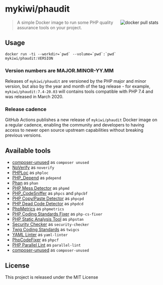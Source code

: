 # mykiwi/phaudit

<a href="https://hub.docker.com/r/mykiwi/phaudit/"><img align="right" src="https://img.shields.io/docker/pulls/mykiwi/phaudit?style=flat-square" alt="docker pull stats"></a>

> A simple Docker image to run some PHP quality assurance tools on your project.


## Usage

```
docker run -ti --workdir=`pwd` --volume=`pwd`:`pwd` mykiwi/phaudit:VERSION
```

### Version numbers are MAJOR.MINOR-YY.MM

Releases of `mykiwi/phaudit` are versioned by the PHP major and minor version, but also by the year and month of the tag release - for example, `mykiwi/phaudit:7.4-20.03` will contains tools compatible with PHP 7.4 and was released in March 2020.


### Release cadence

GitHub Actions publishes a new release of `mykiwi/phaudit` Docker image on a regular cadence, enabling the community and developers to having access to newer open source upstream capabilities without breaking previous versions.


## Available tools

* [composer-unused](https://github.com/icanhazstring/composer-unused) as `composer unused`
* [NoVerify](https://github.com/VKCOM/noverify) as `noverify`
* [PHPLoc](http://github.com/sebastianbergmann/phploc) as `phploc`
* [PHP_Depend](http://pdepend.org/) as `pdepend`
* [Phan](https://github.com/phan/phan) as `phan`
* [PHP Mess Detector](http://phpmd.org/) as `phpmd`
* [PHP_CodeSniffer](http://pear.php.net/PHP_CodeSniffer) as `phpcs` and `phpcbf`
* [PHP Copy/Paste Detector](http://github.com/sebastianbergmann/phpcpd) as `phpcpd`
* [PHP Dead Code Detector](http://github.com/sebastianbergmann/phpdcd) as `phpdcd`
* [PhpMetrics](http://www.phpmetrics.org/) as `phpmetrics`
* [PHP Coding Standards Fixer](http://cs.sensiolabs.org/) as `php-cs-fixer`
* [PHP Static Analysis Tool](https://github.com/phpstan/phpstan) as `phpstan`
* [Security Checker](https://security.symfony.com/) as `security-checker`
* [Twig Coding Standards](https://github.com/allocine/twigcs) as `twigcs`
* [YAML Linter](https://github.com/HeahDude/yaml-linter) as `yaml-linter`
* [PhpCodeFixer](https://github.com/wapmorgan/PhpCodeFixer) as `phpcf`
* [PHP Parallel Lint](https://github.com/JakubOnderka/PHP-Parallel-Lint) as `parallel-lint`
* [composer-unused](https://github.com/composer-unused/composer-unused) as `composer-unused`


## License

This project is released under the MIT License

